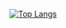 [![Top Langs](https://github-readme-stats.vercel.app/api/top-langs/?username=dimkoegu&layout=compact)](https://github.com/anuraghazra/github-readme-stats)

